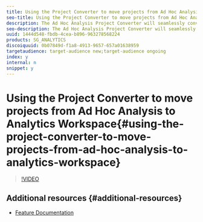 ```yaml
---
title: Using the Project Converter to move projects from Ad Hoc Analysis to Analytics Workspace
seo-title: Using the Project Converter to move projects from Ad Hoc Analysis to Analytics Workspace
description: The Ad Hoc Analysis Project Converter will seamlessly convert Ad Hoc Analysis (AHA) projects to Analysis Workspace projects with the click of a button.
seo-description: The Ad Hoc Analysis Project Converter will seamlessly convert Ad Hoc Analysis (AHA) projects to Analysis Workspace projects with the click of a button.
uuid: 1444d548-fbdb-4cea-b896-963278568224
products: SG_ANALYTICS
discoiquuid: 0b07849d-f1a8-4913-9657-657a01638959
targetaudience: target-audience new;target-audience ongoing
index: y
internal: n
snippet: y
---
```


# Using the Project Converter to move projects from Ad Hoc Analysis to Analytics Workspace{#using-the-project-converter-to-move-projects-from-ad-hoc-analysis-to-analytics-workspace}

>[!VIDEO](https://video.tv.adobe.com/v/23118/?quality=12)

## Additional resources {#additional-resources}

* [Feature Documentation](https://marketing.adobe.com/resources/help/en_US/analytics/aha2aw/)

